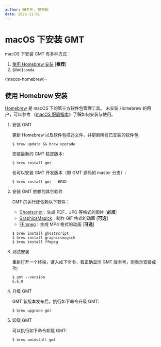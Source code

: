 ```yaml
---
author: 田冬冬, 姚家园
date: 2025-11-01
---
```


# macOS 下安装 GMT

macOS 下安装 GMT 有多种方式：

1. [使用 Homebrew 安装](macos-homebrew) [**推荐**]
2. {doc}`conda`

(macos-homebrew)=
## 使用 Homebrew 安装

[Homebrew](https://brew.sh/) 是 macOS 下的第三方软件包管理工具。
未安装 Homebrew 的用户，可以参考
《[macOS 配置指南](https://seismo-learn.org/seismology101/computer/macos-setup/#homebrew)》了解如何安装与使用。

1. 安装 GMT

   更新 Homebrew 以及软件包描述文件，并更新所有已安装的软件包:

   ```
   $ brew update && brew upgrade
   ```

   安装最新的 GMT 稳定版本:

   ```
   $ brew install gmt
   ```

   也可以安装 GMT 开发版本（即 GMT 源码的 master 分支）:

   ```
   $ brew install gmt --HEAD
   ```

2. 安装 GMT 依赖的其它软件

   GMT 的运行还依赖以下软件：

   - [Ghostscript](https://www.ghostscript.com/)：生成 PDF、JPG 等格式的图片 [**必须**]
   - [GraphicsMagick](http://www.graphicsmagick.org)：制作 GIF 格式的动画 [**可选**]
   - [FFmpeg](http://www.ffmpeg.org/)：生成 MP4 格式的动画 [**可选**]

   ```
   $ brew install ghostscript
   $ brew install graphicsmagick
   $ brew install ffmpeg
   ```

3. 测试安装

   重新打开一个终端，键入如下命令，若正确显示 GMT 版本号，则表示安装成功:

   ```
   $ gmt --version
   6.6.0
   ```

4. 升级 GMT

   GMT 新版本发布后，执行如下命令升级 GMT:

   ```
   $ brew upgrade gmt
   ```

5. 卸载 GMT

   可以执行如下命令卸载 GMT:

   ```
   $ brew uninstall gmt
   ```
